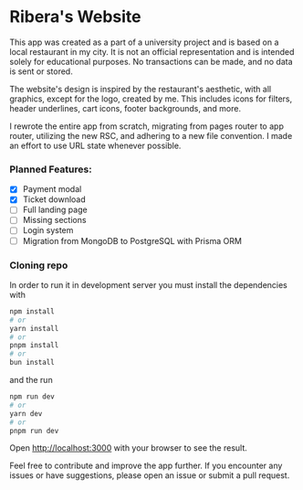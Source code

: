 # Ribera's Website

This app was created as a part of a university project and is based on a local restaurant in my city. It is not an official representation and is intended solely for educational purposes. No transactions can be made, and no data is sent or stored.

The website's design is inspired by the restaurant's aesthetic, with all graphics, except for the logo, created by me. This includes icons for filters, header underlines, cart icons, footer backgrounds, and more.

I rewrote the entire app from scratch, migrating from pages router to app router, utilizing the new RSC, and adhering to a new file convention. I made an effort to use URL state whenever possible.

### Planned Features:

- [x] Payment modal
- [x] Ticket download
- [ ] Full landing page
- [ ] Missing sections
- [ ] Login system
- [ ] Migration from MongoDB to PostgreSQL with Prisma ORM

### Cloning repo

In order to run it in development server you must install the dependencies with

```bash
npm install
# or
yarn install
# or
pnpm install
# or
bun install
```

and the run

```bash
npm run dev
# or
yarn dev
# or
pnpm run dev
```

Open [http://localhost:3000](http://localhost:3000) with your browser to see the result.

Feel free to contribute and improve the app further. If you encounter any issues or have suggestions, please open an issue or submit a pull request.
